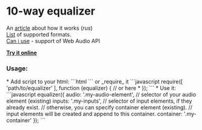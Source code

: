 <h1>10-way equalizer</h1>

An [article](http://habrahabr.ru/post/240819/) about how it works (_rus_)<br>
[List](https://developer.mozilla.org/en-US/docs/Web/HTML/Supported_media_formats) of supported formats.<br>
[Can i use](http://caniuse.com/#feat=audio-api) - support of Web Audio API

<b>[Try it online](http://martinschulz.github.io/equalizer/)</b>

<h3>Usage:</h3>
* Add script to your html:
```html
  <script src="path/to/equalizer.min.js"></script>
  <script>
    // your code goes here *
  </script>
```
or _require_ it
```javascript
require([
  'path/to/equalizer'
], function (equalizer) {
  // or here *
});
```
* Use it:
```javascript
equalizer({
  audio: '.my-audio-element', // selector of your audio element (existing)
  inputs: '.my-inputs', // selector of input elements, if they already exist.
  // otherwise, you can specify container element (existing).
  // input elements will be created and append to this container.
  container: '.my-container'
});
```
